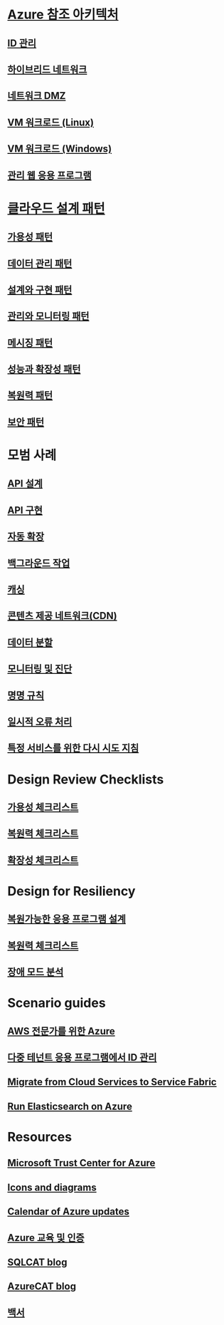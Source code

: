 # [Azure 참조 아키텍처](./reference-architectures/index.md)
## [ID 관리](./reference-architectures/identity/index.md)
## [하이브리드 네트워크](./reference-architectures/hybrid-networking/index.md)
## [네트워크 DMZ](./reference-architectures/dmz/index.md)
## [VM 워크로드 (Linux)](./reference-architectures/virtual-machines-linux/index.md)
## [VM 워크로드 (Windows)](./reference-architectures/virtual-machines-windows/index.md)
## [관리 웹 응용 프로그램](./reference-architectures/managed-web-app/index.md)

# [클라우드 설계 패턴](./patterns/index.md)
## [가용성 패턴](./patterns/category/availability.md)
## [데이터 관리 패턴](./patterns/category/data-management.md)
## [설계와 구현 패턴](./patterns/category/design-implementation.md)
## [관리와 모니터링 패턴](./patterns/category/management-monitoring.md)
## [메시징 패턴](./patterns/category/messaging.md)
## [성능과 확장성 패턴](./patterns/category/performance-scalability.md)
## [복원력 패턴](./patterns/category/resiliency.md)
## [보안 패턴](./patterns/category/security.md)

# 모범 사례
## [API 설계](./best-practices/api-design.md)
## [API 구현](./best-practices/api-implementation.md)
## [자동 확장](./best-practices/auto-scaling.md)
## [백그라운드 작업](./best-practices/background-jobs.md)
## [캐싱](./best-practices/caching.md)
## [콘텐츠 제공 네트워크(CDN)](./best-practices/cdn.md)
## [데이터 분할](./best-practices/data-partitioning.md)
## [모니터링 및 진단](./best-practices/monitoring.md)
## [명명 규칙](./best-practices/naming-conventions.md)
## [일시적 오류 처리](./best-practices/transient-faults.md)
## [특정 서비스를 위한 다시 시도 지침](./best-practices/retry-service-specific.md)

# Design Review Checklists
## [가용성 체크리스트](./checklist/availability.md)
## [복원력 체크리스트](./checklist/resiliency.md)
## [확장성 체크리스트](./checklist/scalability.md)

# Design for Resiliency
## [복원가능한 응용 프로그램 설계](./resiliency/index.md)
## [복원력 체크리스트](./checklist/resiliency.md)
## [장애 모드 분석](./resiliency/failure-mode-analysis.md)

# Scenario guides
## [AWS 전문가를 위한 Azure](./aws-professional/index.md)
## [다중 테넌트 응용 프로그램에서 ID 관리](./multitenant-identity/index.md)
## [Migrate from Cloud Services to Service Fabric](./service-fabric/migrate-from-cloud-services.md)
## [Run Elasticsearch on Azure](./elasticsearch/index.md)

# Resources
## [Microsoft Trust Center for Azure](https://www.microsoft.com/en-us/trustcenter/cloudservices/azure)
## [Icons and diagrams](./resources/diagrams.md)
## [Calendar of Azure updates](https://azure.microsoft.com/updates/)
## [Azure 교육 및 인증](https://azure.microsoft.com/community/training/)
## [SQLCAT blog](https://blogs.msdn.microsoft.com/sqlcat/)
## [AzureCAT blog](https://blogs.msdn.microsoft.com/azurecat/)
## [백서](https://azure.microsoft.com/resources/whitepapers/)
